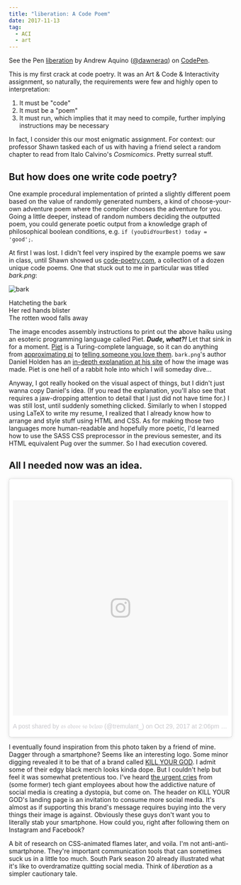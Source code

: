 ```yaml
---
title: "liberation: A Code Poem"
date: 2017-11-13
tag:
  - ACI
  - art
---
```


<!-- TODO Fix CodePen embed -->
<p data-height="265" data-theme-id="0" data-slug-hash="rpeQbM" data-default-tab="html,result" data-user="dawneraq" data-embed-version="2" data-pen-title="liberation" class="codepen">See the Pen <a href="https://codepen.io/dawneraq/pen/rpeQbM/">liberation</a> by Andrew Aquino (<a href="https://codepen.io/dawneraq">@dawneraq</a>) on <a href="https://codepen.io">CodePen</a>.</p>
<script async src="https://production-assets.codepen.io/assets/embed/ei.js"></script>

This is my first crack at code poetry. It was an Art & Code & Interactivity assignment, so naturally, the requirements were few and highly open to interpretation:

1. It must be "code"
1. It must be a "poem"
1. It must run, which implies that it may need to compile, further implying instructions may be necessary

In fact, I consider this our most enigmatic assignment. For context: our professor Shawn tasked each of us with having a friend select a random chapter to read from Italo Calvino's _Cosmicomics_. Pretty surreal stuff.

## But how does one write code poetry?

One example procedural implementation of printed a slightly different poem based on the value of randomly generated numbers, a kind of choose-your-own adventure poem where the compiler chooses the adventure for you. Going a little deeper, instead of random numbers deciding the outputted poem, you could generate poetic output from a knowledge graph of philosophical boolean conditions, e.g. `if (youDidYourBest) today = 'good';`.

At first I was lost. I didn't feel very inspired by the example poems we saw in class, until Shawn showed us [code-poetry.com](http://code-poetry.com/home), a collection of a dozen unique code poems. One that stuck out to me in particular was titled _bark.png_:

![bark](http://code-poetry.com/static/img/bark.png)

<figcaption>
  Hatcheting the bark
  <br />
  Her red hands blister
  <br />
  The rotten wood falls away
</figcaption>

The image encodes assembly instructions to print out the above haiku using an esoteric programming language called Piet. _**Dude, what?!**_ Let that sink in for a moment. [Piet](http://www.dangermouse.net/esoteric/piet.html) is a Turing-complete language, so it can do anything from [approximating pi](https://www.bertnase.de/npiet/npiet-execute.php) to [telling someone you love them](http://www.dangermouse.net/esoteric/piet/ILoveYouLaura-Explained.png). `bark.png`'s author Daniel Holden has an [in-depth explanation at his site](http://theorangeduck.com/page/making-poetry-piet) of how the image was made. Piet is one hell of a rabbit hole into which I will someday dive...

Anyway, I got really hooked on the visual aspect of things, but I didn't just wanna copy Daniel's idea. (If you read the explanation, you'll also see that requires a jaw-dropping attention to detail that I just did not have time for.) I was still lost, until suddenly something clicked. Similarly to when I stopped using LaTeX to write my resume, I realized that I already know how to arrange and style stuff using HTML and CSS. As for making those two languages more human-readable and hopefully more poetic, I'd learned how to use the SASS CSS preprocessor in the previous semester, and its HTML equivalent Pug over the summer. So I had execution covered.

## All I needed now was an idea.

<!-- TODO Find a different picture -->
<blockquote class="instagram-media" data-instgrm-permalink="https://www.instagram.com/p/Ba2K4EvH8Sp/" data-instgrm-version="8" style=" background:#FFF; border:0; border-radius:3px; box-shadow:0 0 1px 0 rgba(0,0,0,0.5),0 1px 10px 0 rgba(0,0,0,0.15); margin: 1px; max-width:658px; padding:0; width:99.375%; width:-webkit-calc(100% - 2px); width:calc(100% - 2px);"><div style="padding:8px;"> <div style=" background:#F8F8F8; line-height:0; margin-top:40px; padding:50% 0; text-align:center; width:100%;"> <div style=" background:url(data:image/png;base64,iVBORw0KGgoAAAANSUhEUgAAACwAAAAsCAMAAAApWqozAAAABGdBTUEAALGPC/xhBQAAAAFzUkdCAK7OHOkAAAAMUExURczMzPf399fX1+bm5mzY9AMAAADiSURBVDjLvZXbEsMgCES5/P8/t9FuRVCRmU73JWlzosgSIIZURCjo/ad+EQJJB4Hv8BFt+IDpQoCx1wjOSBFhh2XssxEIYn3ulI/6MNReE07UIWJEv8UEOWDS88LY97kqyTliJKKtuYBbruAyVh5wOHiXmpi5we58Ek028czwyuQdLKPG1Bkb4NnM+VeAnfHqn1k4+GPT6uGQcvu2h2OVuIf/gWUFyy8OWEpdyZSa3aVCqpVoVvzZZ2VTnn2wU8qzVjDDetO90GSy9mVLqtgYSy231MxrY6I2gGqjrTY0L8fxCxfCBbhWrsYYAAAAAElFTkSuQmCC); display:block; height:44px; margin:0 auto -44px; position:relative; top:-22px; width:44px;"></div></div><p style=" color:#c9c8cd; font-family:Arial,sans-serif; font-size:14px; line-height:17px; margin-bottom:0; margin-top:8px; overflow:hidden; padding:8px 0 7px; text-align:center; text-overflow:ellipsis; white-space:nowrap;"><a href="https://www.instagram.com/p/Ba2K4EvH8Sp/" style=" color:#c9c8cd; font-family:Arial,sans-serif; font-size:14px; font-style:normal; font-weight:normal; line-height:17px; text-decoration:none;" target="_blank">A post shared by 𝔞𝔰 𝔞𝔟𝔬𝔳𝔢 𝔰𝔬 𝔟𝔢𝔩𝔬𝔴 (@tremulant_)</a> on <time style=" font-family:Arial,sans-serif; font-size:14px; line-height:17px;" datetime="2017-10-29T21:06:31+00:00">Oct 29, 2017 at 2:06pm PDT</time></p></div></blockquote> <script async defer src="//platform.instagram.com/en_US/embeds.js"></script>

I eventually found inspiration from this photo taken by a friend of mine. Dagger through a smartphone? Seems like an interesting logo. Some minor digging revealed it to be that of a brand called [KILL YOUR GOD](http://www.killyourgod.net/). I admit some of their edgy black merch looks kinda dope. But I couldn't help but feel it was somewhat pretentious too. I've heard [the urgent cries](https://www.theguardian.com/technology/2017/oct/05/smartphone-addiction-silicon-valley-dystopia) from (some former) tech giant employees about how the addictive nature of social media is creating a dystopia, but come on. The header on KILL YOUR GOD's landing page is an invitation to consume more social media. It's almost as if supporting this brand's message requires buying into the very things their image is against. Obviously these guys don't want you to literally stab your smartphone. How could you, right after following them on Instagram and Facebook?

A bit of research on CSS-animated flames later, and voila. I'm not anti-anti-smartphone. They're important communication tools that can sometimes suck us in a little too much. South Park season 20 already illustrated what it's like to overdramatize quitting social media. Think of _liberation_ as a simpler cautionary tale.
